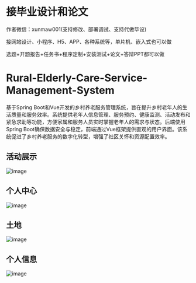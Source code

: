 # 接毕业设计和论文
作者微信：xunmaw001(支持修改、部署调试、支持代做毕设)

接网站设计、小程序、H5、APP、各种系统等，单片机、嵌入式也可以做

选题+开题报告+任务书+程序定制+安装测试+论文+答辩PPT都可以做
# Rural-Elderly-Care-Service-Management-System
基于Spring Boot和Vue开发的乡村养老服务管理系统，旨在提升乡村老年人的生活质量和服务效率。系统提供老年人信息管理、服务预约、健康监测、活动发布和紧急求助等功能，方便家属和服务人员实时掌握老年人的需求与状态。后端使用Spring Boot确保数据安全与稳定，前端通过Vue框架提供直观的用户界面。该系统促进了乡村养老服务的数字化转型，增强了社区关怀和资源配置效率。
## 活动展示
![image](https://github.com/user-attachments/assets/b6d4737d-2c4b-48f5-9e2d-633dbc11703d)
## 个人中心
![image](https://github.com/user-attachments/assets/e41399e4-cccb-4e4c-b90a-3ce45a652e9f)
## 土地
![image](https://github.com/user-attachments/assets/51c1cb0c-602d-4864-8aa0-78ba3d6ce95b)
## 个人信息
![image](https://github.com/user-attachments/assets/87a0764e-9580-46bf-bf3b-51658dd46d68)
